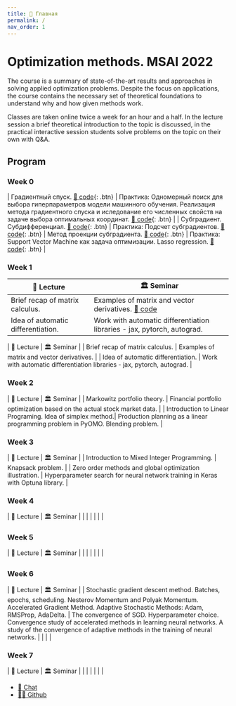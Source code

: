 ```yaml
---
title: 🏡 Главная
permalink: /
nav_order: 1
---
```


# Optimization methods. MSAI 2022

The course is a summary of state-of-the-art results and approaches in solving applied optimization problems. Despite the focus on applications, the course contains the necessary set of theoretical foundations to understand why and how given methods work.

Classes are taken online twice a week for an hour and a half. In the lecture session a brief theoretical introduction to the topic is discussed, in the practical interactive session students solve problems on the topic on their own with Q&A.

## Program

### Week 0

| Градиентный спуск. [🐍 code](https://colab.research.google.com/github/MerkulovDaniil/sber219/blob/main/notebooks/6_01.ipynb){: .btn} | Практика: Одномерный поиск для выбора гиперпараметров модели машинного обучения. Реализация метода градиентного спуска и иследование его численных свойств на задаче выбора оптимальных координат. [🐍 code](https://colab.research.google.com/github/MerkulovDaniil/sber219/blob/main/notebooks/6_1.ipynb){: .btn} |
| Субградиент. Субдифференциал.  [🐍 code](https://colab.research.google.com/github/MerkulovDaniil/sber219/blob/main/notebooks/6_02.ipynb){: .btn} | Практика: Подсчет субградиентов. [🐍 code](https://colab.research.google.com/github/MerkulovDaniil/sber219/blob/main/notebooks/6_2.ipynb){: .btn}
| Метод проекции субградиента. [🐍 code](https://colab.research.google.com/github/MerkulovDaniil/sber219/blob/main/notebooks/6_03.ipynb){: .btn} | Практика: Support Vector Machine как задача оптимизации. Lasso regression. [🐍 code](https://colab.research.google.com/github/MerkulovDaniil/sber219/blob/main/notebooks/6_3.ipynb){: .btn} |

### Week 1

<table>
<thead>
  <tr>
    <th>🦄 Lecture</th>
    <th>🏛 Seminar</th>
  </tr>
</thead>
<tbody>
  <tr>
    <td>Brief recap of matrix calculus.</td>
    <td>Examples of matrix and vector derivatives. <a href="https://colab.research.google.com/github/MerkulovDaniil/sber219/blob/main/notebooks/6_3.ipynb" class="btn">🐍 code</a> </td>
  </tr>
  <tr>
    <td>Idea of automatic differentiation.</td>
    <td>Work with automatic differentiation libraries - jax, pytorch, autograd.</td>
  </tr>
</tbody>
</table>

| 🦄 Lecture | 🏛 Seminar |
| Brief recap of matrix calculus. | Examples of matrix and vector derivatives. | 
| Idea of automatic differentiation. | Work with automatic differentiation libraries - jax, pytorch, autograd. |

### Week 2

| 🦄 Lecture | 🏛 Seminar |
| Markowitz portfolio theory. | Financial portfolio optimization based on the actual stock market data. | 
| Introduction to Linear Programing. Idea of simplex method.| Production planning as a linear programming problem in PyOMO. Blending problem. |

### Week 3

| 🦄 Lecture | 🏛 Seminar |
| Introduction to Mixed Integer Programming. | Knapsack problem. |
| Zero order methods and global optimization illustration. | Hyperparameter search for neural network training in Keras with Optuna library.  | 

### Week 4

| 🦄 Lecture | 🏛 Seminar |
|  |  | 
|  |  |

### Week 5

| 🦄 Lecture | 🏛 Seminar |
|  |  | 
|  |  |
### Week 6

| 🦄 Lecture | 🏛 Seminar |
| Stochastic gradient descent method. Batches, epochs, scheduling. Nesterov Momentum and Polyak Momentum. Accelerated Gradient Method. Adaptive Stochastic Methods: Adam, RMSProp, AdaDelta. | The convergence of SGD.  Hyperparameter choice. Convergence study of accelerated methods in learning neural networks. A study of the convergence of adaptive methods in the training of neural networks. | 
|  |  |

### Week 7

| 🦄 Lecture | 🏛 Seminar |
|  |  | 
|  |  |

* [📧 Chat](https://t.me/+kokUwlZ9ClBlYWZi)
* [👨‍💻 Github](https://github.com/MerkulovDaniil/msai22)